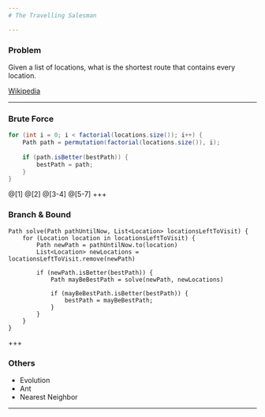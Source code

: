 ```yaml
---
# The Travelling Salesman

---
```


### Problem

Given a list of locations, what is the shortest route that contains every location.

[Wikipedia](https://en.wikipedia.org/wiki/Travelling_salesman_problem)

---

### Brute Force

```java
for (int i = 0; i < factorial(locations.size()); i++) { 
	Path path = permutation(factorial(locations.size()), i);
	
	if (path.isBetter(bestPath)) {
    	bestPath = path;
    }
}
```
@[1]
@[2]
@[3-4]
@[5-7]
+++

### Branch & Bound

```
Path solve(Path pathUntilNow, List<Location> locationsLeftToVisit) {
	for (Location location in locationsLeftToVisit) {
	    Path newPath = pathUntilNow.to(location)
	    List<Location> newLocations = locationsLeftToVisit.remove(newPath)
	
	    if (newPath.isBetter(bestPath)) {
	        Path mayBeBestPath = solve(newPath, newLocations)
	
	        if (mayBeBestPath.isBetter(bestPath)) {
	            bestPath = mayBeBestPath;
	        }
	    }
	}
}
```
+++

### Others

* Evolution
* Ant
* Nearest Neighbor

---
<canvas data-chart="bar">
<!-- 
{
 "data": {
  "labels": ["NearestNeighborSolver","BranchBoundSolver","ParallelBranchBoundSolver","EvolutionSolver"],
  "datasets": [
   {
    "data":[1,435968,43902,22355],
    "label":"","backgroundColor":"rgba(20,220,220,.8)"
   }
  ]
 }, 
 "options": { "responsive": "true" }
}
-->
</canvas>